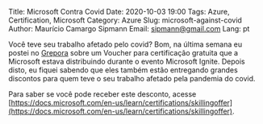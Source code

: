Title: Microsoft Contra Covid
Date: 2020-10-03 19:00
Tags: Azure, Certification, Microsoft
Category: Azure
Slug: microsoft-against-covid
Author: Maurício Camargo Sipmann
Email: sipmann@gmail.com
Lang: pt

Você teve seu trabalho afetado pelo covid? Bom, na última semana eu postei no [Grepora](https://grepora.com/2020/09/17/microsoft-ignite-certification-voucher/) sobre um Voucher para certificação gratuita que a Microsoft estava distribuindo durante o evento Microsoft Ignite. Depois disto, eu fiquei sabendo que eles também estão entregando grandes discontos para quem teve o seu trabalho afetado pela pandemia do covid. 

Para saber se você pode receber este desconto, acesse [https://docs.microsoft.com/en-us/learn/certifications/skillingoffer](https://docs.microsoft.com/en-us/learn/certifications/skillingoffer).